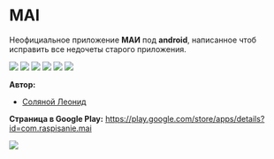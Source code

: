 # MAI
Неофициальное приложение **МАИ** под **android**, написанное чтоб исправить все недочеты старого приложения.

![](https://img.shields.io/github/stars/SuperSLD/MAI.svg) ![](https://img.shields.io/github/forks/SuperSLD/MAI.svg) ![](https://img.shields.io/github/tag/SuperSLD/MAI.svg) ![](https://img.shields.io/github/release/SuperSLD/MAI.svg) ![](https://img.shields.io/github/issues/SuperSLD/MAI.svg) ![](https://img.shields.io/bower/SuperSLD/MAI.svg)

**Автор:**
+ [Соляной Леонид](https://vk.com/seks_simvo1)

**Страница в Google Play:** https://play.google.com/store/apps/details?id=com.raspisanie.mai

![](https://lh3.googleusercontent.com/-qn3MKbf52hB3LGXsskrEffcJ0eHxQFiE_RpvVoDcOFNTcJPSao80XxSpWBkbK2I8IkV=w1880-h938-rw)
